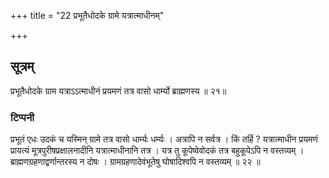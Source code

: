 +++
title = "22 प्रभूतैधोदके ग्रामे यत्रात्माधीनम्"

+++
## सूत्रम्
प्रभूतैधोदके ग्राम यत्राऽऽत्माधीनं प्रयमणं तत्र वासो धार्म्यो ब्राह्मणस्य ॥ २१॥  
### टिप्पनी
प्रभूतं एधः उदकं च यस्मिन् ग्रामे तत्र वासो धार्म्यः धर्म्यः । अत्रापि न सर्वत्र । किं तर्हि ? यत्रात्माधीन प्रयमणं प्रायत्यं मूत्रपुरीषप्रक्षालनादीनि यत्रात्माधीनानि तत्र । यत्र तु कूपेष्वेवोदकं तत्र बहुकूपेऽपि न वस्तव्यम् । ब्राह्मणग्रहणाद्वर्णान्तरस्य न दोषः । ग्रामग्रहणादेवंभूतेषु घोषादिश्वपि न वस्तव्यम् ॥ २२ ॥  
